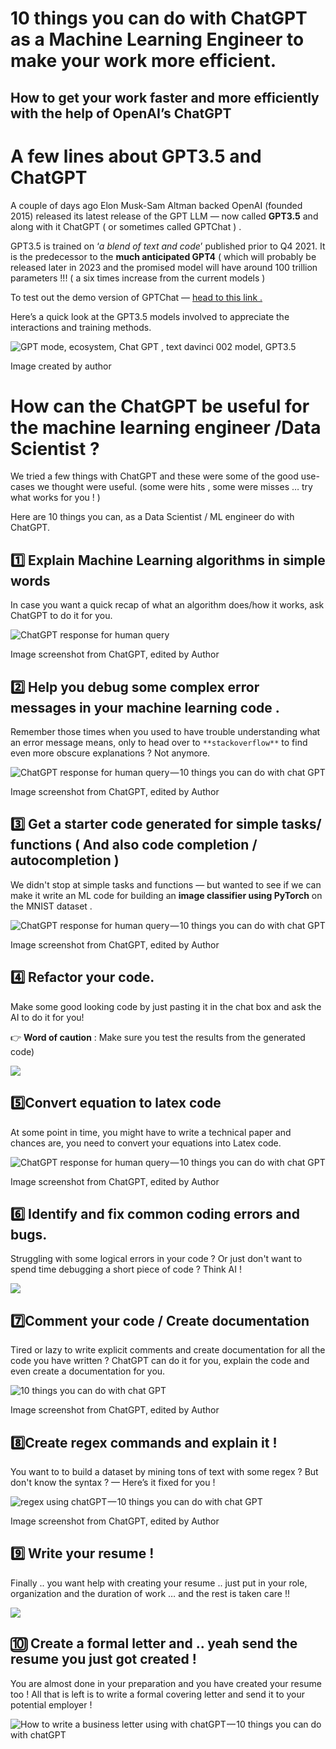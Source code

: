 # 10 things you can do with ChatGPT as a Machine Learning Engineer to make your work more efficient.

## How to get your work faster and more efficiently with the help of OpenAI’s ChatGPT

# A few lines about GPT3.5 and ChatGPT

A couple of days ago Elon Musk-Sam Altman backed OpenAI (founded 2015) released its latest release of the GPT LLM — now called **GPT3.5** and along with it ChatGPT ( or sometimes called GPTChat ) .

GPT3.5 is trained on ‘*a blend of text and code*’ published prior to Q4 2021. It is the predecessor to the **much anticipated GPT4** ( which will probably be released later in 2023 and the promised model will have around 100 trillion parameters !!! ( a six times increase from the current models )

To test out the demo version of GPTChat — [head to this link .](https://chat.openai.com/chat)

Here’s a quick look at the GPT3.5 models involved to appreciate the interactions and training methods.

![GPT mode, ecosystem, Chat GPT , text davinci 002 model, GPT3.5](https://miro.medium.com/v2/resize:fit:700/1*O6rEg2wCcoA7KvVyTZJMgw.png)

Image created by author

# How can the ChatGPT be useful for the machine learning engineer /Data Scientist ?

We tried a few things with ChatGPT and these were some of the good use-cases we thought were useful. (some were hits , some were misses … try what works for you ! )

Here are 10 things you can, as a Data Scientist / ML engineer do with ChatGPT.

## 1️⃣ Explain Machine Learning algorithms in simple words

In case you want a quick recap of what an algorithm does/how it works, ask ChatGPT to do it for you.

![ChatGPT response for human query](https://miro.medium.com/v2/resize:fit:700/1*o-pdZzvrWLJFhpFY_ZwAJw.png)

Image screenshot from ChatGPT, edited by Author

## 2️⃣ Help you debug some complex error messages in your machine learning code .

Remember those times when you used to have trouble understanding what an error message means, only to head over to `**stackoverflow**` to find even more obscure explanations ? Not anymore.

![ChatGPT response for human query — 10 things you can do with chat GPT](https://miro.medium.com/v2/resize:fit:700/1*IVHVwLILhz9vgpIAJnDQsA.png)

Image screenshot from ChatGPT, edited by Author

## 3️⃣ Get a starter code generated for simple tasks/ functions ( And also code completion / autocompletion )

We didn't stop at simple tasks and functions — but wanted to see if we can make it write an ML code for building an **image classifier using PyTorch** on the MNIST dataset .

![ChatGPT response for human query — 10 things you can do with chat GPT](https://miro.medium.com/v2/resize:fit:700/1*QIh71Q1C3tfqmYLjQbax7g.png)

Image screenshot from ChatGPT, edited by Author

## 4️⃣ Refactor your code.

Make some good looking code by just pasting it in the chat box and ask the AI to do it for you!

👉 **Word of caution** : Make sure you test the results from the generated code)

![](https://miro.medium.com/v2/resize:fit:700/1*1JtvGrynFy1Oh5hZx_zDBA.png)

## 5️⃣Convert equation to latex code

At some point in time, you might have to write a technical paper and chances are, you need to convert your equations into Latex code.

![ChatGPT response for human query — 10 things you can do with chat GPT](https://miro.medium.com/v2/resize:fit:700/1*ytIuEgXegbbgRFaO6w2njw.png)

Image screenshot from ChatGPT, edited by Author

## 6️⃣ Identify and fix common coding errors and bugs.

Struggling with some logical errors in your code ? Or just don't want to spend time debugging a short piece of code ? Think AI !

![](https://miro.medium.com/v2/resize:fit:700/1*5nOg0-1oiHoJAGUDiqUWHA.png)

## 7️⃣Comment your code / Create documentation

Tired or lazy to write explicit comments and create documentation for all the code you have written ? ChatGPT can do it for you, explain the code and even create a documentation for you.

![10 things you can do with chat GPT](https://miro.medium.com/v2/resize:fit:700/1*KNapXLzF8lF8ooQAwZZCGQ.png)

Image screenshot from ChatGPT, edited by Author

## 8️⃣Create regex commands and explain it !

You want to to build a dataset by mining tons of text with some regex ? But don't know the syntax ? — Here’s it fixed for you !

![regex using chatGPT — 10 things you can do with chat GPT](https://miro.medium.com/v2/resize:fit:700/1*Z0SFa4nGHIn8fWnuE5-_Mw.png)

Image screenshot from ChatGPT, edited by Author

## 9️⃣ Write your resume !

Finally .. you want help with creating your resume .. just put in your role, organization and the duration of work … and the rest is taken care !!

![](https://miro.medium.com/v2/resize:fit:700/1*-zUDiCWPW45217AieJkSQA.png)

## 🔟 Create a formal letter and .. yeah send the resume you just got created !

You are almost done in your preparation and you have created your resume too ! All that is left is to write a formal covering letter and send it to your potential employer !

![How to write a business letter using with chatGPT — 10 things you can do with chatGPT](https://miro.medium.com/v2/resize:fit:700/1*Cdp7S8ssTFZgSjtJIoKpfQ.png)
